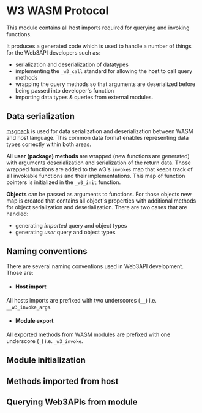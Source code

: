 # W3 WASM Protocol
This module contains all host imports required for querying and invoking functions.

It produces a generated code which is used to handle a number of things for the Web3API developers such as:
 - serialization and deserialization of datatypes
 - implementing the `_w3_call` standard for allowing the host to call query methods
 - wrapping the query methods so that arguments are deserialized before being passed into developer's function
 - importing data types & queries from external modules.
 
## Data serialization
[msgpack](https://msgpack.org) is used for data serialization and deserialization between WASM and host language.
This common data format enables representing data types correctly within both areas.

All **user (package) methods** are wrapped (new functions are generated) with arguments deserialization and serialization of the return data.
Those wrapped functions are added to the w3's `invokes` map that keeps track of all invokable functions and their implementations.
This map of function pointers is initialized in the `_w3_init` function. 

**Objects** can be passed as arguments to functions. For those objects new map is created that contains all object's properties with
additional methods for object serialization and deserialization.
There are two cases that are handled:
* generating *imported* query and object types
* generating *user* query and object types

<!-- Provide example or even better, drawing -->

## Naming conventions

There are several naming conventions used in Web3API development. Those are:
* #### Host import
All hosts imports are prefixed with two underscores (`__`) i.e. `__w3_invoke_args`.

* #### Module export
All exported methods from WASM modules are prefixed with one underscore (`_`) i.e. `_w3_invoke`.

## Module initialization
<!-- https://github.com/Web3-API/prototype/blob/prealpha-dev/packages/schema/bind/src/__tests__/cases/sanity/output/wasm-as/index.ts -->


## Methods imported from host
<!-- invoke a module's method from host (https://github.com/Web3-API/prototype/blob/issue-28/packages/wasm/as/assembly/w3/invoke.ts) & (https://github.com/Web3-API/prototype/blob/issue-28/packages/schema/bind/src/__tests__/cases/sanity/output/wasm-as/index.ts) -->

## Querying Web3APIs from module
<!-- query Web3APIs from module (https://github.com/Web3-API/prototype/blob/issue-28/packages/wasm/as/assembly/w3/query.ts) -->

